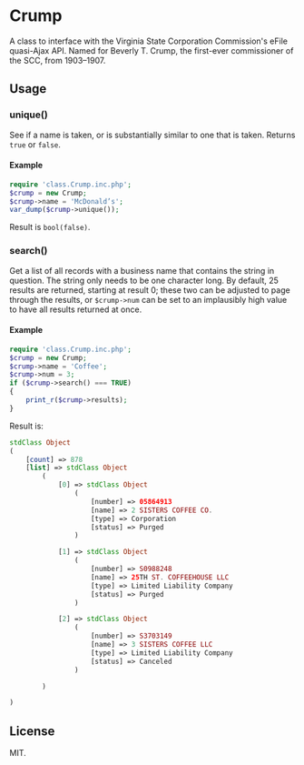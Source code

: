 # Crump

A class to interface with the Virginia State Corporation Commission's eFile quasi-Ajax API. Named for Beverly T. Crump, the first-ever commissioner of the SCC, from 1903–1907.

## Usage

### unique()
See if a name is taken, or is substantially similar to one that is taken. Returns `true` or `false`.

#### Example

```php
require 'class.Crump.inc.php';
$crump = new Crump;
$crump->name = 'McDonald’s';
var_dump($crump->unique());
```

Result is `bool(false)`.

### search()

Get a list of all records with a business name that contains the string in question. The string only needs to be one character long. By default, 25 results are returned, starting at result 0; these two can be adjusted to page through the results, or `$crump->num` can be set to an implausibly high value to have all results returned at once.


#### Example

```php
require 'class.Crump.inc.php';
$crump = new Crump;
$crump->name = 'Coffee';
$crump->num = 3;
if ($crump->search() === TRUE)
{
	print_r($crump->results);
}
```

Result is:

```php
stdClass Object
(
    [count] => 878
    [list] => stdClass Object
        (
            [0] => stdClass Object
                (
                    [number] => 05864913
                    [name] => 2 SISTERS COFFEE CO.
                    [type] => Corporation
                    [status] => Purged
                )

            [1] => stdClass Object
                (
                    [number] => S0988248
                    [name] => 25TH ST. COFFEEHOUSE LLC
                    [type] => Limited Liability Company
                    [status] => Purged
                )

            [2] => stdClass Object
                (
                    [number] => S3703149
                    [name] => 3 SISTERS COFFEE LLC
                    [type] => Limited Liability Company
                    [status] => Canceled
                )

        )

)
```

## License

MIT.
